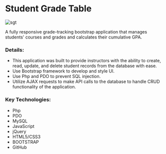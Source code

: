 # Student Grade Table  

![sgt](https://cloud.githubusercontent.com/assets/22993242/26187974/47ba0718-3b51-11e7-99bc-cb477cbcf34e.png)

A fully responsive grade-tracking bootstrap application that manages students' courses and grades and calculates their cumulative GPA.
### Details:
* This application was built to provide instructors with the ability to create, read, update, and delete student records from the database with ease.
* Use Bootstrap framework to develop and style UI. 
* Use Php and PDO to prevent SQL injection. 
* Utilize AJAX requests to make API calls to the database to handle CRUD functionality of the application.
### Key Technologies:
* Php 
* PDO
* MySQL
* JavaScript
* jQuery
* HTML5/CSS3
* BOOTSTRAP
* GitHub
